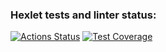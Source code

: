### Hexlet tests and linter status:
[![Actions Status](https://github.com/Kid-Guru/frontend-project-lvl1/workflows/hexlet-check/badge.svg)](https://github.com/Kid-Guru/frontend-project-lvl1/actions)
[![Test Coverage](https://api.codeclimate.com/v1/badges/5fba881358f63503fc19ced78dcdabad62ee5cbea5b7f6ce959c876500eb9e16/test_coverage)](https://codeclimate.com/github/codeclimate/codeclimate/test_coverage)
